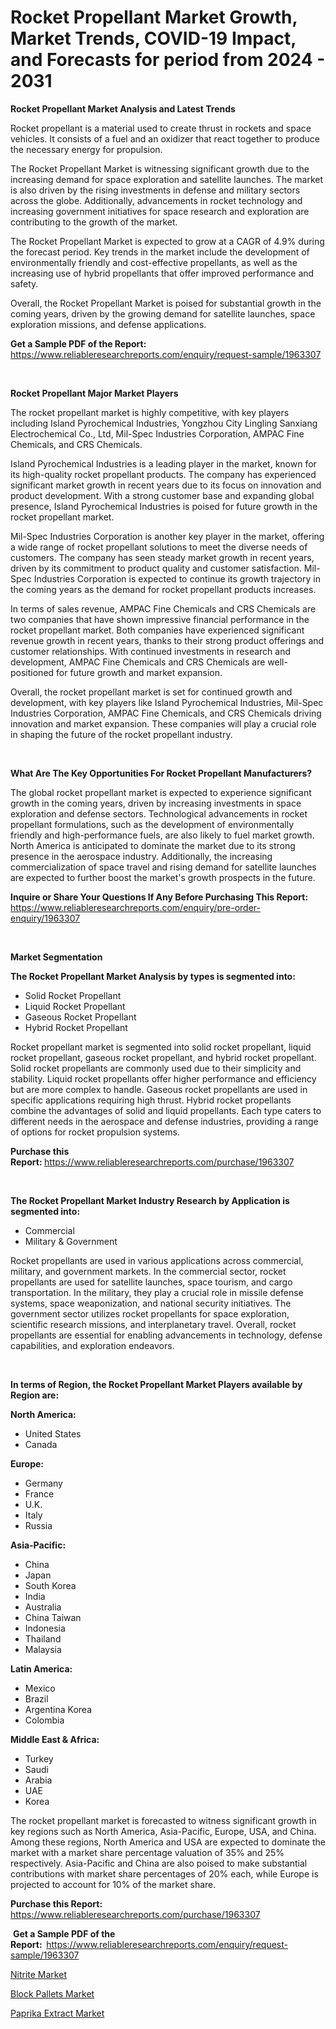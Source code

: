 <p><h1>Rocket Propellant Market Growth, Market Trends, COVID-19 Impact, and Forecasts for period from 2024 - 2031</h1></p><p><strong>Rocket Propellant Market Analysis and Latest Trends</strong></p>
<p><p>Rocket propellant is a material used to create thrust in rockets and space vehicles. It consists of a fuel and an oxidizer that react together to produce the necessary energy for propulsion.</p><p>The Rocket Propellant Market is witnessing significant growth due to the increasing demand for space exploration and satellite launches. The market is also driven by the rising investments in defense and military sectors across the globe. Additionally, advancements in rocket technology and increasing government initiatives for space research and exploration are contributing to the growth of the market.</p><p>The Rocket Propellant Market is expected to grow at a CAGR of 4.9% during the forecast period. Key trends in the market include the development of environmentally friendly and cost-effective propellants, as well as the increasing use of hybrid propellants that offer improved performance and safety.</p><p>Overall, the Rocket Propellant Market is poised for substantial growth in the coming years, driven by the growing demand for satellite launches, space exploration missions, and defense applications.</p></p>
<p><strong>Get a Sample PDF of the Report:&nbsp;</strong> <a href="https://www.reliableresearchreports.com/enquiry/request-sample/1963307">https://www.reliableresearchreports.com/enquiry/request-sample/1963307</a></p>
<p>&nbsp;</p>
<p><strong>Rocket Propellant Major Market Players</strong></p>
<p><p>The rocket propellant market is highly competitive, with key players including Island Pyrochemical Industries, Yongzhou City Lingling Sanxiang Electrochemical Co., Ltd, Mil-Spec Industries Corporation, AMPAC Fine Chemicals, and CRS Chemicals.</p><p>Island Pyrochemical Industries is a leading player in the market, known for its high-quality rocket propellant products. The company has experienced significant market growth in recent years due to its focus on innovation and product development. With a strong customer base and expanding global presence, Island Pyrochemical Industries is poised for future growth in the rocket propellant market.</p><p>Mil-Spec Industries Corporation is another key player in the market, offering a wide range of rocket propellant solutions to meet the diverse needs of customers. The company has seen steady market growth in recent years, driven by its commitment to product quality and customer satisfaction. Mil-Spec Industries Corporation is expected to continue its growth trajectory in the coming years as the demand for rocket propellant products increases.</p><p>In terms of sales revenue, AMPAC Fine Chemicals and CRS Chemicals are two companies that have shown impressive financial performance in the rocket propellant market. Both companies have experienced significant revenue growth in recent years, thanks to their strong product offerings and customer relationships. With continued investments in research and development, AMPAC Fine Chemicals and CRS Chemicals are well-positioned for future growth and market expansion. </p><p>Overall, the rocket propellant market is set for continued growth and development, with key players like Island Pyrochemical Industries, Mil-Spec Industries Corporation, AMPAC Fine Chemicals, and CRS Chemicals driving innovation and market expansion. These companies will play a crucial role in shaping the future of the rocket propellant industry.</p></p>
<p>&nbsp;</p>
<p><strong>What Are The Key Opportunities For Rocket Propellant Manufacturers?</strong></p>
<p><p>The global rocket propellant market is expected to experience significant growth in the coming years, driven by increasing investments in space exploration and defense sectors. Technological advancements in rocket propellant formulations, such as the development of environmentally friendly and high-performance fuels, are also likely to fuel market growth. North America is anticipated to dominate the market due to its strong presence in the aerospace industry. Additionally, the increasing commercialization of space travel and rising demand for satellite launches are expected to further boost the market's growth prospects in the future.</p></p>
<p><strong>Inquire or Share Your Questions If Any Before Purchasing This Report:</strong> <a href="https://www.reliableresearchreports.com/enquiry/pre-order-enquiry/1963307">https://www.reliableresearchreports.com/enquiry/pre-order-enquiry/1963307</a></p>
<p>&nbsp;</p>
<p><strong>Market Segmentation</strong></p>
<p><strong>The Rocket Propellant Market Analysis by types is segmented into:</strong></p>
<p><ul><li>Solid Rocket Propellant</li><li>Liquid Rocket Propellant</li><li>Gaseous Rocket Propellant</li><li>Hybrid Rocket Propellant</li></ul></p>
<p><p>Rocket propellant market is segmented into solid rocket propellant, liquid rocket propellant, gaseous rocket propellant, and hybrid rocket propellant. Solid rocket propellants are commonly used due to their simplicity and stability. Liquid rocket propellants offer higher performance and efficiency but are more complex to handle. Gaseous rocket propellants are used in specific applications requiring high thrust. Hybrid rocket propellants combine the advantages of solid and liquid propellants. Each type caters to different needs in the aerospace and defense industries, providing a range of options for rocket propulsion systems.</p></p>
<p><strong>Purchase this Report:&nbsp;</strong><a href="https://www.reliableresearchreports.com/purchase/1963307">https://www.reliableresearchreports.com/purchase/1963307</a></p>
<p>&nbsp;</p>
<p><strong>The Rocket Propellant Market Industry Research by Application is segmented into:</strong></p>
<p><ul><li>Commercial</li><li>Military & Government</li></ul></p>
<p><p>Rocket propellants are used in various applications across commercial, military, and government markets. In the commercial sector, rocket propellants are used for satellite launches, space tourism, and cargo transportation. In the military, they play a crucial role in missile defense systems, space weaponization, and national security initiatives. The government sector utilizes rocket propellants for space exploration, scientific research missions, and interplanetary travel. Overall, rocket propellants are essential for enabling advancements in technology, defense capabilities, and exploration endeavors.</p></p>
<p>&nbsp;</p>
<p><strong>In terms of Region, the Rocket Propellant Market Players available by Region are:</strong></p>
<p>
    <p> <strong> North America: </strong>
        <ul>
            <li>United States</li>
            <li>Canada</li>
        </ul>
        </p> 
    <p> <strong> Europe: </strong>
        <ul>
            <li>Germany</li>
            <li>France</li>
            <li>U.K.</li>
            <li>Italy</li>
            <li>Russia</li>
        </ul>
        </p> 
    <p> <strong> Asia-Pacific: </strong>
        <ul>
            <li>China</li>
            <li>Japan</li>
            <li>South Korea</li>
            <li>India</li>
            <li>Australia</li>
            <li>China Taiwan</li>
            <li>Indonesia</li>
            <li>Thailand</li>
            <li>Malaysia</li>
        </ul>
        </p> 
    <p> <strong> Latin America: </strong>
        <ul>
            <li>Mexico</li>
            <li>Brazil</li>
            <li>Argentina Korea</li>
            <li>Colombia</li>
        </ul>
        </p> 
    <p> <strong> Middle East & Africa: </strong>
        <ul>
            <li>Turkey</li>
            <li>Saudi</li>
            <li>Arabia</li>
            <li>UAE</li>
            <li>Korea</li>
        </ul>
    </p>
    </p>
<p><p>The rocket propellant market is forecasted to witness significant growth in key regions such as North America, Asia-Pacific, Europe, USA, and China. Among these regions, North America and USA are expected to dominate the market with a market share percentage valuation of 35% and 25% respectively. Asia-Pacific and China are also poised to make substantial contributions with market share percentages of 20% each, while Europe is projected to account for 10% of the market share.</p></p>
<p><strong>Purchase this Report: </strong><a href="https://www.reliableresearchreports.com/purchase/1963307">https://www.reliableresearchreports.com/purchase/1963307</a></p>
<p>&nbsp;<strong>Get a Sample PDF of the Report:&nbsp;&nbsp;</strong><a href="https://www.reliableresearchreports.com/enquiry/request-sample/1963307">https://www.reliableresearchreports.com/enquiry/request-sample/1963307</a></p>
<p><strong></strong></p>
<p><p><a href="https://github.com/ruddyyedelwadw/Market-Research-Report-List-1/blob/main/nitrite-market.md">Nitrite Market</a></p><p><a href="https://view.publitas.com/reportprime-1/block-pallets-market-size-and-examines-its-market-scope-with-a-primary-focus-on-growth-opportunities-and-forecasted-trends-spanning-from-2023-to-2030/">Block Pallets Market</a></p><p><a href="https://view.publitas.com/reportprime-1/decoding-the-paprika-extract-market-a-deep-dive-into-the-latest-market-trends-market-segmentation-and-competitive-analysis/">Paprika Extract Market</a></p></p>